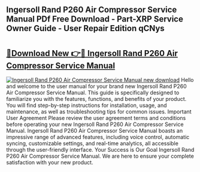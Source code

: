 ## Ingersoll Rand P260 Air Compressor Service Manual PDf Free Download - Part-XRP Service Owner Guide - User Repair Edition qCNys

# <h2><a href="http://bc73586.oget.top/?id=Ingersoll+Rand+P260+Air+Compressor+Service+Manual">🔗Download New 👉🔴 Ingersoll Rand P260 Air Compressor Service Manual</a></h2>

[![Ingersoll Rand P260 Air Compressor Service Manual new download](https://i.imgur.com/5g1atiW.png)](http://bc73586.oget.top/?id=Ingersoll+Rand+P260+Air+Compressor+Service+Manual)
Hello and welcome to the user manual for your brand new Ingersoll Rand P260 Air Compressor Service Manual. This guide is specifically designed to familiarize you with the features, functions, and benefits of your product. You will find step-by-step instructions for installation, usage, and maintenance, as well as troubleshooting tips for common issues. Important User Agreement Please review the user agreement terms and conditions before operating your new Ingersoll Rand P260 Air Compressor Service Manual. Ingersoll Rand P260 Air Compressor Service Manual boasts an impressive range of advanced features, including voice control, automatic syncing, customizable settings, and real-time analytics, all accessible through the user-friendly interface. Your Success is Our Goal Ingersoll Rand P260 Air Compressor Service Manual. We are here to ensure your complete satisfaction with your new product.
